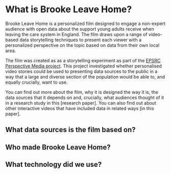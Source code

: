 # What is Brooke Leave Home?
Brooke Leave Home is a personalized film designed to engage a non-expert audience with open data about the support young adults receive when leaving the care system in England. The film draws upon a range of video-based data storytelling techniques to present each viewer with a personalized perspective on the topic based on data from their own local area.

The film was created as as a storytelling experiment as part of the [EPSRC Perspective Media project](https://gtr.ukri.org/projects?ref=EP%2FR010919%2F1). This project investigated whether personalised video stories could be used to presenting data sources to the public in a way that a large and diverse section of the population would be able to, and equally crucially, want to use.

You can find out more about the film, why it is designed the way it is, the data sources that it depends on and, crucially, what audiences thought of it in a research study in this [research paper]. You can also find out about other interactive videos that have included data in related ways [in this paper].


## What data sources is the film based on?


## Who made Brooke Leave Home?


## What technology did we use?

